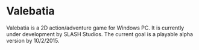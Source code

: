 # Valebatia

Valebatia is a 2D action/adventure game for Windows PC. It is currently under development by SLASH Studios.
The current goal is a playable alpha version by 10/2/2015. 

